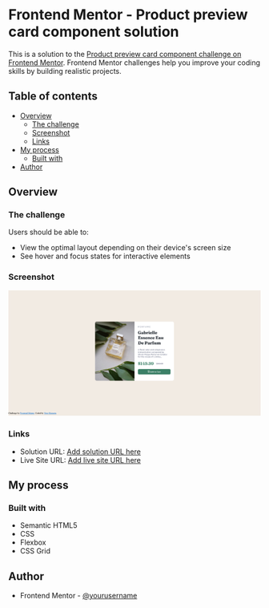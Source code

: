 # Frontend Mentor - Product preview card component solution

This is a solution to the [Product preview card component challenge on Frontend Mentor](https://www.frontendmentor.io/challenges/product-preview-card-component-GO7UmttRfa). Frontend Mentor challenges help you improve your coding skills by building realistic projects. 

## Table of contents

- [Overview](#overview)
  - [The challenge](#the-challenge)
  - [Screenshot](#screenshot)
  - [Links](#links)
- [My process](#my-process)
  - [Built with](#built-with)
- [Author](#author)

## Overview

### The challenge

Users should be able to:

- View the optimal layout depending on their device's screen size
- See hover and focus states for interactive elements

### Screenshot

![](./screenshot.png)

### Links

- Solution URL: [Add solution URL here](https://github.com/VitorShigueta/product-preview-card-component)
- Live Site URL: [Add live site URL here](https://elaborate-buttercream-9615f7.netlify.app/)

## My process

### Built with

- Semantic HTML5 
- CSS
- Flexbox
- CSS Grid

## Author

- Frontend Mentor - [@yourusername](https://www.frontendmentor.io/profile/VitorShigueta)
